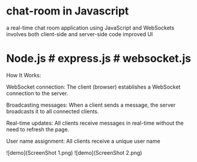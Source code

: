 # chat-room in Javascript
a real-time chat room application using JavaScript and WebSockets involves both client-side and server-side code
improved UI
# Node.js  # express.js  # websocket.js
How It Works:

WebSocket connection: The client (browser) establishes a WebSocket connection to the server.

Broadcasting messages: When a client sends a message, the server broadcasts it to all connected clients.

Real-time updates: All clients receive messages in real-time without the need to refresh the page.

User name assignment: All clients receive a unique user name


![demo](ScreenShot 1.png)
![demo](ScreenShot 2.png)
